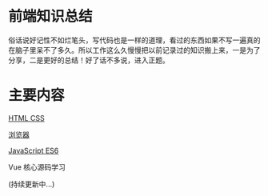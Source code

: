 # 前端知识总结

俗话说好记性不如烂笔头，写代码也是一样的道理，看过的东西如果不写一遍真的在脑子里呆不了多久。所以工作这么久慢慢把以前记录过的知识搬上来，一是为了分享，二是更好的总结！好了话不多说，进入正题。

# 主要内容
<a href="./doc/html css">HTML CSS</a>

<a href="./doc/browser">浏览器</a>

<a href="./doc/JavaScript ES6">JavaScript ES6</a>

<a hrf="./doc/Vue 核心源码学习">Vue 核心源码学习</a>


(持续更新中...)
